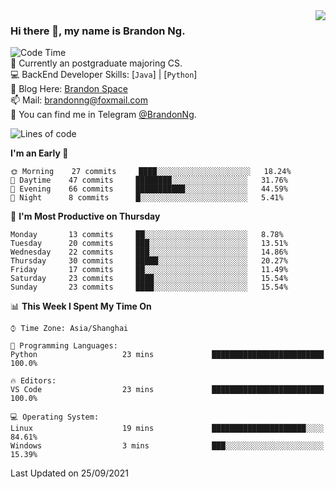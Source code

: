 <!--
<img  align="right" src="https://github-readme-stats.vercel.app/api?username=brandon0824&show_icons=true&count_private=true&hide_title=true">
-->

<img  align="right" src="https://github-readme-stats.vercel.app/api/top-langs/?username=brandon0824&layout=compact">

### Hi there 👋, my name is Brandon Ng.

![Code Time](https://img.shields.io/endpoint?style=flat-square&url=https://codetime-api.datreks.com/badge/128?logoColor=white%26project=HWFinal%26recentMS=604800000%26showProject=false)  
🌱 Currently an postgraduate majoring CS.  
💻 BackEnd Developer Skills: [`Java`] | [`Python`]  
📝 Blog Here: [Brandon Space](https://brandonng.tech)  
📫 Mail: brandonng@foxmail.com  
:newspaper: You can find me in Telegram [@BrandonNg](https://t.me/BrandonNg24).  

<!--START_SECTION:waka-->
![Lines of code](https://img.shields.io/badge/From%20Hello%20World%20I%27ve%20Written-10255%20lines%20of%20code-blue)

**I'm an Early 🐤** 

```text
🌞 Morning    27 commits     ████░░░░░░░░░░░░░░░░░░░░░   18.24% 
🌆 Daytime    47 commits     ████████░░░░░░░░░░░░░░░░░   31.76% 
🌃 Evening    66 commits     ███████████░░░░░░░░░░░░░░   44.59% 
🌙 Night      8 commits      █░░░░░░░░░░░░░░░░░░░░░░░░   5.41%

```
📅 **I'm Most Productive on Thursday** 

```text
Monday       13 commits     ██░░░░░░░░░░░░░░░░░░░░░░░   8.78% 
Tuesday      20 commits     ███░░░░░░░░░░░░░░░░░░░░░░   13.51% 
Wednesday    22 commits     ███░░░░░░░░░░░░░░░░░░░░░░   14.86% 
Thursday     30 commits     █████░░░░░░░░░░░░░░░░░░░░   20.27% 
Friday       17 commits     ██░░░░░░░░░░░░░░░░░░░░░░░   11.49% 
Saturday     23 commits     ████░░░░░░░░░░░░░░░░░░░░░   15.54% 
Sunday       23 commits     ████░░░░░░░░░░░░░░░░░░░░░   15.54%

```


📊 **This Week I Spent My Time On** 

```text
⌚︎ Time Zone: Asia/Shanghai

💬 Programming Languages: 
Python                   23 mins             █████████████████████████   100.0%

🔥 Editors: 
VS Code                  23 mins             █████████████████████████   100.0%

💻 Operating System: 
Linux                    19 mins             █████████████████████░░░░   84.61% 
Windows                  3 mins              ███░░░░░░░░░░░░░░░░░░░░░░   15.39%

```


 Last Updated on 25/09/2021
<!--END_SECTION:waka-->

<!--
[![Top Langs](https://github-readme-stats.vercel.app/api/top-langs/?username=brandon0824&layout=compact)](https://github.com/brandon0824)  
-->

<!--
<img  align="right" src="https://github-readme-stats.vercel.app/api/top-langs/?username=brandon0824&layout=compact">
-->
